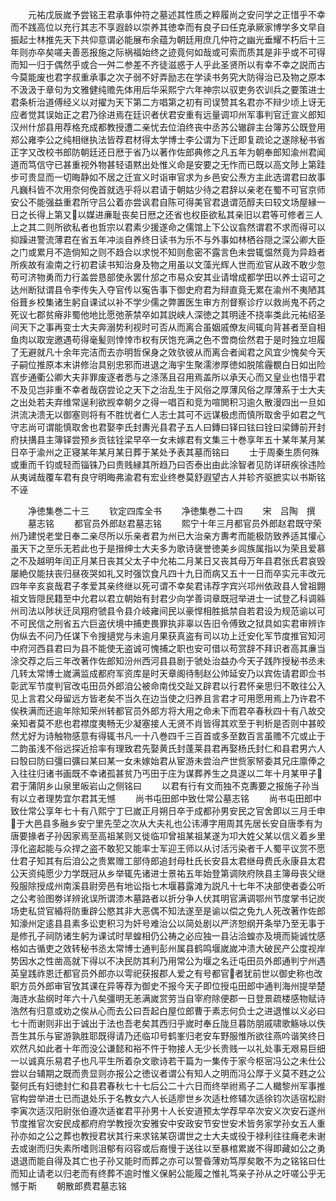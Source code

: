 <!-- { "loadSidebar": true } -->
　　元祐戊辰嵗予尝铭王君承事仲符之墓述其性质之粹履尚之安问学之正惜乎不幸而不践高位以充行其志不享遐龄以崇养其徳幸而有良子曰任克承厥家博学多文早自振起士林推先天下共仰意谓必能展布余蕴为朝廷用庶几仲符之幽光垂耀不朽后十三年则亦卒矣嗟夫善恶报施之际祸福始终之迹竟何如哉或可索而质其是非乎或不可得而知一归于偶然乎或合一舛二参差不齐徒滋惑于人乎此圣贤所以有幸不幸之説而古今莫能废也君字叔重承事之次子弱不好弄励志在学读书务究大防得治已及物之原本不汲汲于章句为文雅健纯赡先体用后华采熙宁六年神宗以驭吏务农训兵之要策进士君条析治道傅经义以对擢为天下第二方唱第之初有司误赞其名君亦不辩少顷上讶无应者觉其误始正之君乃徐进焉在廷识者伏君安重有远量调卭州军事判官迁宣义郎知汉州什邡县用荐格充成都教授遭二亲忧去位洎终丧中丞苏公辙辟主台簿苏公既登用郑公雍李公之纯相继执法皆荐君材得太学博士李公谓为下迁即复疏论之遂除秘书省正字又改校书郎防朝廷还日厯于省乃以著作佐郎典修之凡五年为朝奉郎知渝州君闻道而笃信守已甚重视外物甚轻语黙出处惟义命是安要之无怍而已既以高文陟上第跬步可贵显而一切晦静如不居之迁宣义时诣审官求为乡邑安公焘方主此选谓君曰故事凡巍科皆不次用奈何俛首就选乎将以君请于朝姑少待之君辞以亲老在蜀不可官京师安公不能强益重君所守吕公着亦尝讽君自陈可得美官君退谓范醇夫曰较文场屋縁一日之长得上第又以媒进亷耻丧矣日厯之还省也权臣欲私其亲旧以君等可修者三人上之其二则所欲私者也哲宗以君素少援遂命之儒馆上下公议翕然谓君不求而得可以抑躁进警流薄君在省五年冲淡自养终日读书为乐不与外事如林栖谷隠之深公卿大臣之门或累月不造倘知之则不趋合以求悦不知则愈密不露言色未尝辄愠然竟为异趋者所疾故有渝南之行初君读书知治身及物之用虽以文藻光辉人世而涖官从政不敢少忽苟可济物勇而力行盖尝恳部使永罢什邡之市易众安其业请增成都学田以养士诏可之达州断狱谓县令李传失入夺官传以寃告事下御史府君为辩直竟无累在渝州不夷陋其俗葺乡校集诸生躬自课试以补不学少儒之弊置医生审方剂督察诊疗以救尚鬼不药之死议七郡贫瘠非蜀他地比愿弛荼禁卒如其説峡人深徳之其明逹不挠率类此元祐绍圣间天下之事再变士大夫奔溺势利视时可否从而离合虽姻戚僚友间辄向背甚者至自相鱼肉以取宠邀遇苟得毫髪则悻悻市权有厌饱充满之色不啻商侩然君于是时独立坦履了无避就凡十余年完洁而去亦明哲保身之效欤彼从而离合者闻君之风宜少愧矣今天子嗣位推原本末讲修治具别忠邪而进退之海宇生聚濡渗厚徳如脱隂霾覩白日如出险窞步通衢公卿大夫非罪废逐者悉与之涤荡且召用焉盖所以承天心而又皇业也惜乎君不及见岂非重不幸者哉窃尝论之天下之治乱生于风俗之厚薄风俗之厚薄系于士大夫之出处若夫弃维常逞利欲觊幸朝夕之得一唱百和竞为喧閧积习逾久散漫四出一旦如洪流决溃无以御塞则将有不胜忧者仁人志士其可不远谋极虑而慎所取舍乎如君之气守志尚可谓能慎取舍也君娶李氏封夀光县君子五人曰鏄曰铎曰铉曰铨曰梁鏄前开封府扶搆县主簿铎尝预乡贡铉铨梁早卒一女未嫁君有文集三十巻享年五十某年某月某日卒于渝州之正寝某年某月某日葬于某处予表其墓而铭曰
　　士于周秦生质何殊或重而千钧或轻而锱铢乃曰贵贱縁其所趋乃曰否泰出由此涂智者见防详研疾徐违险从夷诫哉覆车君有良守明晦弗渝君有宏业终巻莫舒遐望古人并轸齐驱摭实以书斯铭不诬












　　净徳集巻二十三
　　钦定四库全书
　　净徳集巻二十四
　　宋　吕陶　撰
　　墓志铭
　　都官员外郎赵君墓志铭
　　熙宁十年三月都官员外郎赵君既守荣州乃建悦老堂日奉二亲尽所以乐亲者君为州已大治亲方夀考而能极防致养适其懽心虽天下之至乐无若此也于是搢绅士大夫多为歌诗襃誉徳美乡闾族属指以为荣且爱慕之不及越明年闰正月某日丧其父太子中允祐二月某日又丧其母万年县君张氏君哀毁屡絶仅能扶丧归昼夜哭如礼又时强饮食凡四十九日而病又五十一日而卒实元丰改元四年辛亥哀哉君子孝爱其亲终继以死可谓不幸矣君讳荐字宾兴邛州依政县人曾祖翺祖文皆隠民籍至中允君以君立朝始有封君少向学善词章既冠举进士一试登乙科调緜州司法以陟状迁凤翔府虢县令县介岐雍间民以豪悍相胜抵禁自若君设为规范谕以可不可民信之刑省五六巨盗伏境中捕吏畏罪执非辜以告旧令傅致之狱具如实君审辨诈伪纵去不问乃任谋下令搜擿党与未逾月果获真盗有司以功上迁安化军节度推官知河中府河西县君曰为县不能使无盗诚可愧捕之职也安可借以苟赏辞不拜识者高其亷当涂交荐之后三年改著作佐郎知汾州西河县县剧于虢处治益办今天子践阼授秘书丞未几转太常博士嵗满监成都府军资库是时天章阁待制赵公帅延安乃以宾佐请君即佥书彰武军节度判官改屯田员外郎洎公被命南伐交趾又辟君以行君怀亲思归不敢往公入见上言君父母留远方皆老矣不当久在边当使之归养且言君才可用愿用焉上乃许君不俟秩满而还逾年除知荣州转都官员外郎方将大用之命未下而君卒春秋四十有八故交亲知者莫不悲也君襟度夷畅无少凝塞接人无贤不肖皆得其欢至于判析是否则中甚皎然尤好为诗触物感意有得辄书凡一十八巻四千三百首或多至数百言虽赡不宂或止于二韵虽浅不俗远探近拾率有理致君先娶黄氏封蓬莱县君再娶杨氏封仁和县君男六人曰彀曰防曰彊曰彍曰某曰某一女未嫁始君从宦游未尝治产世赀家帑委其兄庄廪俸之入往往归诸书画既不幸诸孤甚贫乃丐田于庄为谋葬养生之具遂以二年十月某甲子君于蒲阴乡山泉里皈岩山之侧铭曰
　　以君有行有文而独不克夀要之报施子孙当有以立者理势宜尔君其无憾
　　尚书屯田郎中致仕常公墓志铭
　　尚书屯田郎中致仕常公享年七十有八熙宁丁巳嵗正月朔日卒于成都孙男安民之官舍即以三月壬申于大邑县多融乡安宁里先茔之次从大夫礼也公讳溥字用周其先居长安自唐季有为唐要掾者子孙因家焉至高祖某则又徙临卭曾祖某祖某遂为卭大姓父某以信义着乡里淳化盗起能与众捍之盗不敢犯又能率士军迎王师以从讨活污染者千人蜀平议赏不愿仕君子知其有后洎公之贵累赠工部侍郎追封母杜氏长安县太君继母费氏永康县太君公天资纯愿少力学既冠从乡举辄先诸进士景祐五年始登第调陜府陜县主簿母丧父继殁服除授成州南溪县尉旁邑有地讼指七木堰暮露滩为説凡十七年不决部使者委公听之公考验图劵详辨讹误所谓漆木墓路者以折分争人伏其明官满调鄂州节度掌书记炭场吏私贷官緍将防重辟公愍其非大恶偶不知法遂至是谕以偿之免九人死改著作佐郎知濠州定逺县县素多讼吏积习为奸号难治公以简处剧以严济恕纲开条举乃至无事于是修孔子祠防诸生躬为课试时旱蝗相仍公祷之必应独一县沾洽蝗亦及境而毙诚忱感格如古循吏之效转秘书丞太常博士通判彭州属县鹤鸣堰嵗嵗冲溃大破民产公度视岸势因水之性凿高就下得以不决民防其利乃用常公为堰之名迁屯田员外郎通判宁州遇英皇践祚恩迁都官员外郎亦以雩祀获报郡人爱之有号都官者犹前世以御史称也改职方员外郎审官攷其课在异等荐为御史不报今天子即位授屯田郎中通判海州提举楚海涟水盐纲时年六十八矣彊明无恙满嵗赏劳当自宰府除便郡一日登景疏楼感物赋诗浩然有归意或劝之俟从心而去公曰吾起白屋位郎曹于素志何负士之进退惟以义必曰七十而谢则非出于诚出于法也吾老矣其西归乎嵗时奉丘陇旦暮防朋戚啸歌觞咏以佚吾生其乐与宦游孰胜耶既得请乃还临卭号鹤峯归老安车野服惟所欲往燕吟谐笑终日欢然凡如此者十年而没公谦懿和裕不忤于物接人无少长贵贱一以礼处事无艰易巨细一以诚真乐易君子也凡平生所着杂文歌诗若干篇为一集传于家今枢宻冯公之未仕公尝以台辅期之既而贵显则亦报公之徳议者谓公有知人之明而冯公厚于义莫不韪之公娶何氏有妇徳封仁和县君春秋七十七后公二十六日而终举祔焉子二人檝黎州军事推官构尝举进士已而退处乐于名教女六人长适廖世乡次适杜修辅次适徐钧次适宿松尉李寅次适汉阳尉张伯遵次适崔君平孙男十人长安道预太学荐早卒次安义次安石遂州节度推官次安民成都府府学教授次安雅安中安政安节安世安术皆务家学孙女五人重孙亦如之公之葬也教授君状其行来求铭某窃谓世之士大夫或役于禄利往往癃老未谢去或谢而归失素所嗜则沮郁有闷容或后裔慢于送往以至暴棺累嵗不得即藏如公之勇退退而能自得及其亡也子孙又能时而葬之亦可以警昏薄劝笃厚矣敢不为之铭铭曰仕而知止请老以归老而有终葬不逾时惟义保躬公能履之惟礼笃亲子孙从之吁嗟公乎无憾于斯
　　朝散郎费君墓志铭
